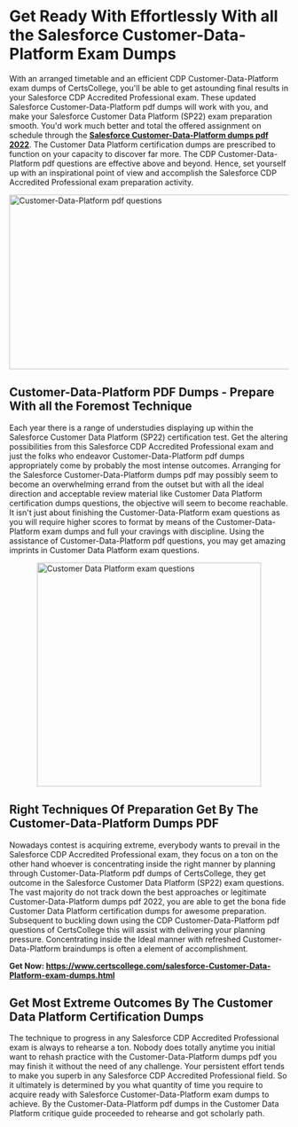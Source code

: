 <h1><strong>Get Ready With Effortlessly With all the Salesforce Customer-Data-Platform Exam Dumps&nbsp;</strong></h1>
<p><span style="font-weight: 400;">With an arranged timetable and an efficient CDP Customer-Data-Platform exam dumps of CertsCollege, you'll be able to get astounding final results in your Salesforce CDP Accredited Professional exam. These updated Salesforce Customer-Data-Platform pdf dumps will work with you, and make your Salesforce Customer Data Platform (SP22) exam preparation smooth. You'd work much better and total the offered assignment on schedule through the <strong><a href="https://www.certscollege.com/salesforce-Customer-Data-Platform-exam-dumps.html">Salesforce Customer-Data-Platform dumps pdf 2022</a></strong>. The Customer Data Platform certification dumps are prescribed to function on your capacity to discover far more. The CDP Customer-Data-Platform pdf questions are effective above and beyond. Hence, set yourself up with an inspirational point of view and accomplish the Salesforce CDP Accredited Professional exam preparation activity.&nbsp;</span></p>
<p><span style="font-weight: 400;"><img style="display: block; margin-left: auto; margin-right: auto;" src="https://i.ibb.co/CPDK3ps/Yellow-and-Blue-Initiative-Blog-Banner.png" alt="Customer-Data-Platform pdf questions" width="559" height="315" /></span></p>
<h2><strong>Customer-Data-Platform PDF Dumps - Prepare With all the Foremost Technique</strong></h2>
<p><span style="font-weight: 400;">Each year there is a range of understudies displaying up within the Salesforce Customer Data Platform (SP22) certification test. Get the altering possibilities from this Salesforce CDP Accredited Professional exam and just the folks who endeavor Customer-Data-Platform pdf dumps appropriately come by probably the most intense outcomes. Arranging for the Salesforce Customer-Data-Platform dumps pdf may possibly seem to become an overwhelming errand from the outset but with all the ideal direction and acceptable review material like Customer Data Platform certification dumps questions, the objective will seem to become reachable. It isn't just about finishing the Customer-Data-Platform exam questions as you will require higher scores to format by means of the Customer-Data-Platform exam dumps and full your cravings with discipline. Using the assistance of Customer-Data-Platform pdf questions, you may get amazing imprints in Customer Data Platform exam questions.</span></p>
<p><span style="font-weight: 400;"><a href="https://tinyurl.com/453fzc57"><img style="display: block; margin-left: auto; margin-right: auto;" src="https://i.ibb.co/9tMrhdY/Teacher-Appreciation-Invitation.png" alt="Customer Data Platform exam questions " width="404" height="404" /></a></span></p>
<h2><strong>Right Techniques Of Preparation Get By The Customer-Data-Platform Dumps PDF</strong></h2>
<p><span style="font-weight: 400;">Nowadays contest is acquiring extreme, everybody wants to prevail in the Salesforce CDP Accredited Professional exam, they focus on a ton on the other hand whoever is concentrating inside the right manner by planning through Customer-Data-Platform pdf dumps of CertsCollege, they get outcome in the Salesforce Customer Data Platform (SP22) exam questions. The vast majority do not track down the best approaches or legitimate Customer-Data-Platform dumps pdf 2022, you are able to get the bona fide Customer Data Platform certification dumps for awesome preparation. Subsequent to buckling down using the CDP Customer-Data-Platform pdf questions of CertsCollege this will assist with delivering your planning pressure. Concentrating inside the Ideal manner with refreshed Customer-Data-Platform braindumps is often a element of accomplishment.</span></p>
<p><span style="font-weight: 400;"><strong>Get Now: <a href="https://www.certscollege.com/salesforce-Customer-Data-Platform-exam-dumps.html">https://www.certscollege.com/salesforce-Customer-Data-Platform-exam-dumps.html</a></strong></span></p>
<h2><strong>Get Most Extreme Outcomes By The Customer Data Platform Certification Dumps</strong></h2>
<p><span style="font-weight: 400;">The technique to progress in any Salesforce CDP Accredited Professional exam is always to rehearse a ton. Nobody does totally anytime you initial want to rehash practice with the Customer-Data-Platform dumps pdf you may finish it without the need of any challenge. Your persistent effort tends to make you superb in any Salesforce CDP Accredited Professional field. So it ultimately is determined by you what quantity of time you require to acquire ready with Salesforce Customer-Data-Platform exam dumps to achieve. By the Customer-Data-Platform pdf dumps in the Customer Data Platform critique guide proceeded to rehearse and got scholarly path.</span></p>
